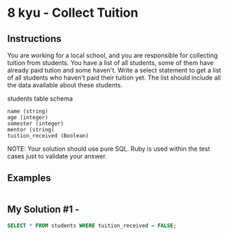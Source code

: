 # 8 kyu - Collect Tuition
## Instructions
You are working for a local school, and you are responsible for collecting tuition from students. You have a list of all students, some of them have already paid tution and some haven't. Write a select statement to get a list of all students who haven't paid their tuition yet. The list should include all the data available about these students.

students table schema

    name (string)
    age (integer)
    semester (integer)
    mentor (string)
    tuition_received (Boolean)

NOTE: Your solution should use pure SQL. Ruby is used within the test cases just to validate your answer.

## Examples
```

```

## My Solution #1 - 
```sql
SELECT * FROM students WHERE tuition_received = FALSE;
```